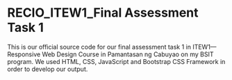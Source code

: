 # RECIO_ITEW1_Final Assessment Task 1
 This is our official source code for our final assessment task 1 in ITEW1—Responsive Web Design Course in Pamantasan ng Cabuyao on my BSIT program. We used HTML, CSS, JavaScript and Bootstrap CSS Framework in order to develop our output.
